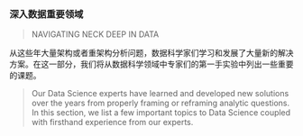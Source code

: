 ### 深入数据重要领域

> NAVIGATING NECK DEEP IN DATA

从这些年大量架构或者重架构分析问题，数据科学家们学习和发展了大量新的解决方案。在这一部分，我们将从数据科学领域中专家们的第一手实验中列出一些重要的课题。

> Our Data Science experts have learned and developed new solutions over the years from properly framing or reframing analytic questions. In this section, we list a few important topics to Data Science coupled with firsthand experience from our experts.